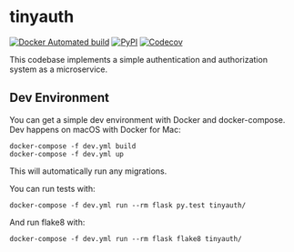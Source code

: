 # tinyauth

[![Docker Automated build](https://img.shields.io/docker/automated/tinyauth/tinyauth.svg)](https://hub.docker.com/r/tinyauth/tinyauth/) [![PyPI](https://img.shields.io/pypi/v/tinyauth.svg)](https://pypi.python.org/pypi/tinyauth) [![Codecov](https://img.shields.io/codecov/c/github/tinyauth/tinyauth.svg)](https://codecov.io/gh/tinyauth/tinyauth)

This codebase implements a simple authentication and authorization system as a microservice.


## Dev Environment

You can get a simple dev environment with Docker and docker-compose. Dev happens on macOS with Docker for Mac:

```
docker-compose -f dev.yml build
docker-compose -f dev.yml up
```

This will automatically run any migrations.

You can run tests with:

```
docker-compose -f dev.yml run --rm flask py.test tinyauth/
```

And run flake8 with:

```
docker-compose -f dev.yml run --rm flask flake8 tinyauth/
```
